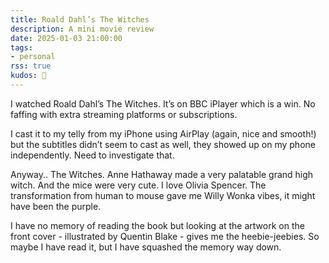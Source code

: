 ```yaml
---
title: Roald Dahl’s The Witches
description: A mini movie review
date: 2025-01-03 21:00:00
tags:
- personal
rss: true
kudos: 🐁
---
```


I watched Roald Dahl’s The Witches. It’s on BBC iPlayer which is a win. No faffing with extra streaming platforms or subscriptions.

I cast it to my telly from my iPhone using AirPlay (again, nice and smooth!) but the subtitles didn’t seem to cast as well, they showed up on my phone independently. Need to investigate that.

Anyway.. The Witches. Anne Hathaway made a very palatable grand high witch. And the mice were very cute. I love Olivia Spencer. The transformation from human to mouse gave me Willy Wonka vibes, it might have been the purple.

I have no memory of reading the book but looking at the artwork on the front cover - illustrated by Quentin Blake - gives me the heebie-jeebies. So maybe I have read it, but I have squashed the memory way down.